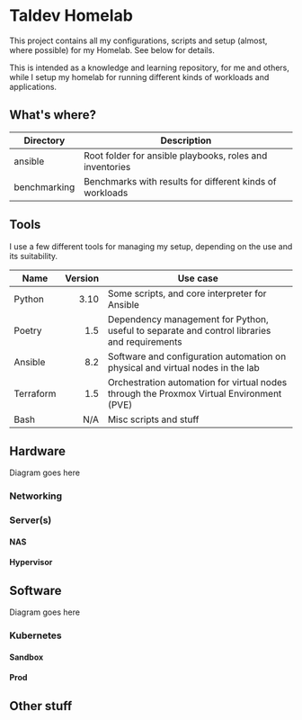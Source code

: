 # Taldev Homelab

This project contains all my configurations, scripts and setup (almost, where possible) for my Homelab. See below for details.

This is intended as a knowledge and learning repository, for me and others, while I setup my homelab for running different kinds of workloads and applications.

## What's where?

| Directory | Description                                              |
|-----------|----------------------------------------------------------|
| ansible   | Root folder for ansible playbooks, roles and inventories |
| benchmarking | Benchmarks with results for different kinds of workloads |


## Tools
I use a few different tools for managing my setup, depending on the use and its suitability.

| Name      | Version | Use case                                                                                    |
|-----------|--------:|---------------------------------------------------------------------------------------------|
| Python    |    3.10 | Some scripts, and core interpreter for Ansible                                              |
| Poetry    |     1.5 | Dependency management for Python, useful to separate and control libraries and requirements |
| Ansible   |     8.2 | Software and configuration automation on physical and virtual nodes in the lab              |
| Terraform |     1.5 | Orchestration automation for virtual nodes through the Proxmox Virtual Environment (PVE)    |
| Bash      |     N/A | Misc scripts and stuff                                                                      |


## Hardware

Diagram goes here

### Networking

### Server(s)

#### NAS

#### Hypervisor

## Software

Diagram goes here

### Kubernetes

#### Sandbox

#### Prod

## Other stuff

